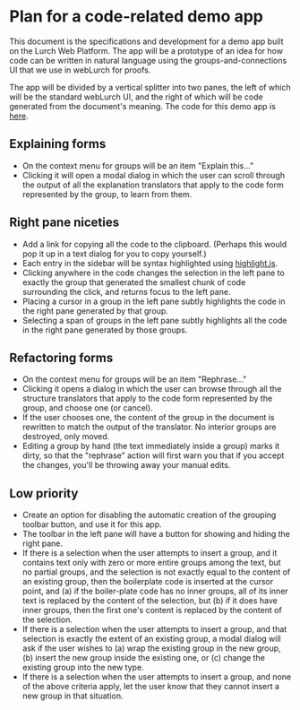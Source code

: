 
# Plan for a code-related demo app

This document is the specifications and development for a demo app built on
the Lurch Web Platform.  The app will be a prototype of an idea for how code
can be written in natural language using the groups-and-connections UI that
we use in webLurch for proofs.

The app will be divided by a vertical splitter into two panes, the left of
which will be the standard webLurch UI, and the right of which will be code
generated from the document's meaning. The code for this demo app is
[here](../app/sidebar-example-solo.litcoffee).

## Explaining forms

 * On the context menu for groups will be an item "Explain this..."
 * Clicking it will open a modal dialog in which the user can scroll
   through the output of all the explanation translators that apply to the
   code form represented by the group, to learn from them.

## Right pane niceties

 * Add a link for copying all the code to the clipboard.  (Perhaps this
   would pop it up in a text dialog for you to copy yourself.)
 * Each entry in the sidebar will be syntax highlighted using
   [highlight.js](https://highlightjs.org/).
 * Clicking anywhere in the code changes the selection in the left pane to
   exactly the group that generated the smallest chunk of code surrounding
   the click, and returns focus to the left pane.
 * Placing a cursor in a group in the left pane subtly highlights the code
   in the right pane generated by that group.
 * Selecting a span of groups in the left pane subtly highlights all the
   code in the right pane generated by those groups.

## Refactoring forms

 * On the context menu for groups will be an item "Rephrase..."
 * Clicking it opens a dialog in which the user can browse through all the
   structure translators that apply to the code form represented by the
   group, and choose one (or cancel).
 * If the user chooses one, the content of the group in the document
   is rewritten to match the output of the translator.  No interior
   groups are destroyed, only moved.
 * Editing a group by hand (the text immediately inside a group)
   marks it dirty, so that the "rephrase" action will first warn you
   that if you accept the changes, you'll be throwing away your
   manual edits.

## Low priority

 * Create an option for disabling the automatic creation of the grouping
   toolbar button, and use it for this app.
 * The toolbar in the left pane will have a button for showing and hiding
   the right pane.
 * If there is a selection when the user attempts to insert a group, and it
   contains text only with zero or more entire groups among the text, but
   no partial groups, and the selection is not exactly equal to the content
   of an existing group, then the boilerplate code is inserted at the
   cursor point, and (a) if the boiler-plate code has no inner groups, all
   of its inner text is replaced by the content of the selection, but (b)
   if it does have inner groups, then the first one's content is replaced
   by the content of the selection.
 * If there is a selection when the user attempts to insert a group, and
   that selection is exactly the extent of an existing group, a modal
   dialog will ask if the user wishes to (a) wrap the existing group in the
   new group, (b) insert the new group inside the existing one, or (c)
   change the existing group into the new type.
 * If there is a selection when the user attempts to insert a group, and
   none of the above criteria apply, let the user know that they cannot
   insert a new group in that situation.
